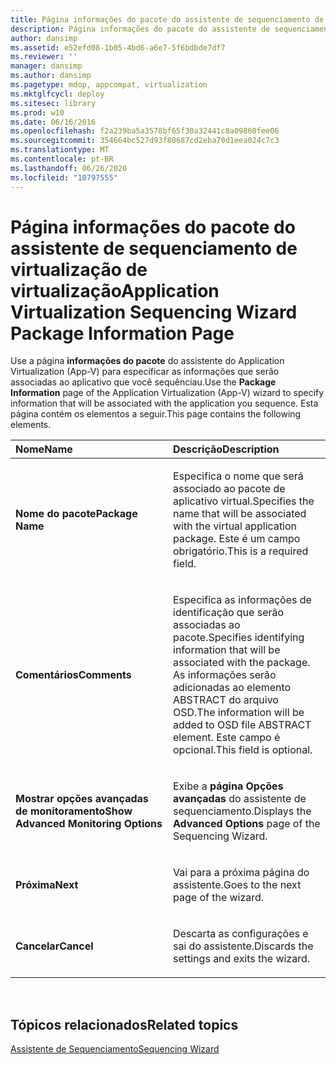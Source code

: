 ```yaml
---
title: Página informações do pacote do assistente de sequenciamento de virtualização de virtualização
description: Página informações do pacote do assistente de sequenciamento de virtualização de virtualização
author: dansimp
ms.assetid: e52efd08-1b05-4bd6-a6e7-5f6bdbde7df7
ms.reviewer: ''
manager: dansimp
ms.author: dansimp
ms.pagetype: mdop, appcompat, virtualization
ms.mktglfcycl: deploy
ms.sitesec: library
ms.prod: w10
ms.date: 06/16/2016
ms.openlocfilehash: f2a239ba5a3578bf65f30a32441c8a09860fee06
ms.sourcegitcommit: 354664bc527d93f80687cd2eba70d1eea024c7c3
ms.translationtype: MT
ms.contentlocale: pt-BR
ms.lasthandoff: 06/26/2020
ms.locfileid: "10797555"
---
```

# <span data-ttu-id="4c99d-103">Página informações do pacote do assistente de sequenciamento de virtualização de virtualização</span><span class="sxs-lookup"><span data-stu-id="4c99d-103">Application Virtualization Sequencing Wizard Package Information Page</span></span>


<span data-ttu-id="4c99d-104">Use a página **informações do pacote** do assistente do Application Virtualization (App-V) para especificar as informações que serão associadas ao aplicativo que você sequênciau.</span><span class="sxs-lookup"><span data-stu-id="4c99d-104">Use the **Package Information** page of the Application Virtualization (App-V) wizard to specify information that will be associated with the application you sequence.</span></span> <span data-ttu-id="4c99d-105">Esta página contém os elementos a seguir.</span><span class="sxs-lookup"><span data-stu-id="4c99d-105">This page contains the following elements.</span></span>

<table>
<colgroup>
<col width="50%" />
<col width="50%" />
</colgroup>
<thead>
<tr class="header">
<th align="left"><span data-ttu-id="4c99d-106">Nome</span><span class="sxs-lookup"><span data-stu-id="4c99d-106">Name</span></span></th>
<th align="left"><span data-ttu-id="4c99d-107">Descrição</span><span class="sxs-lookup"><span data-stu-id="4c99d-107">Description</span></span></th>
</tr>
</thead>
<tbody>
<tr class="odd">
<td align="left"><p><strong><span data-ttu-id="4c99d-108">Nome do pacote</span><span class="sxs-lookup"><span data-stu-id="4c99d-108">Package Name</span></span></strong></p></td>
<td align="left"><p><span data-ttu-id="4c99d-109">Especifica o nome que será associado ao pacote de aplicativo virtual.</span><span class="sxs-lookup"><span data-stu-id="4c99d-109">Specifies the name that will be associated with the virtual application package.</span></span> <span data-ttu-id="4c99d-110">Este é um campo obrigatório.</span><span class="sxs-lookup"><span data-stu-id="4c99d-110">This is a required field.</span></span></p></td>
</tr>
<tr class="even">
<td align="left"><p><strong><span data-ttu-id="4c99d-111">Comentários</span><span class="sxs-lookup"><span data-stu-id="4c99d-111">Comments</span></span></strong></p></td>
<td align="left"><p><span data-ttu-id="4c99d-112">Especifica as informações de identificação que serão associadas ao pacote.</span><span class="sxs-lookup"><span data-stu-id="4c99d-112">Specifies identifying information that will be associated with the package.</span></span> <span data-ttu-id="4c99d-113">As informações serão adicionadas ao elemento ABSTRACT do arquivo OSD.</span><span class="sxs-lookup"><span data-stu-id="4c99d-113">The information will be added to OSD file ABSTRACT element.</span></span> <span data-ttu-id="4c99d-114">Este campo é opcional.</span><span class="sxs-lookup"><span data-stu-id="4c99d-114">This field is optional.</span></span></p></td>
</tr>
<tr class="odd">
<td align="left"><p><strong><span data-ttu-id="4c99d-115">Mostrar opções avançadas de monitoramento</span><span class="sxs-lookup"><span data-stu-id="4c99d-115">Show Advanced Monitoring Options</span></span></strong></p></td>
<td align="left"><p><span data-ttu-id="4c99d-116">Exibe a <strong> página Opções avançadas </strong> do assistente de sequenciamento.</span><span class="sxs-lookup"><span data-stu-id="4c99d-116">Displays the <strong>Advanced Options</strong> page of the Sequencing Wizard.</span></span></p></td>
</tr>
<tr class="even">
<td align="left"><p><strong><span data-ttu-id="4c99d-117">Próxima</span><span class="sxs-lookup"><span data-stu-id="4c99d-117">Next</span></span></strong></p></td>
<td align="left"><p><span data-ttu-id="4c99d-118">Vai para a próxima página do assistente.</span><span class="sxs-lookup"><span data-stu-id="4c99d-118">Goes to the next page of the wizard.</span></span></p></td>
</tr>
<tr class="odd">
<td align="left"><p><strong><span data-ttu-id="4c99d-119">Cancelar</span><span class="sxs-lookup"><span data-stu-id="4c99d-119">Cancel</span></span></strong></p></td>
<td align="left"><p><span data-ttu-id="4c99d-120">Descarta as configurações e sai do assistente.</span><span class="sxs-lookup"><span data-stu-id="4c99d-120">Discards the settings and exits the wizard.</span></span></p></td>
</tr>
</tbody>
</table>

 

## <span data-ttu-id="4c99d-121">Tópicos relacionados</span><span class="sxs-lookup"><span data-stu-id="4c99d-121">Related topics</span></span>


[<span data-ttu-id="4c99d-122">Assistente de Sequenciamento</span><span class="sxs-lookup"><span data-stu-id="4c99d-122">Sequencing Wizard</span></span>](sequencing-wizard.md)

 

 





